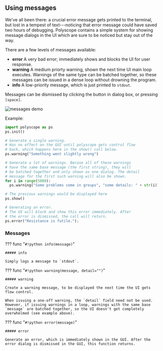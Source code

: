 ## Using messages

We've all been there: a crucial error message gets printed to the terminal, but lost in a tempest of text---noticing that error message could have saved two hours of debugging.  Polyscope contains a simple system for showing message dialogs in the UI which are sure to be noticed but stay out of the way.

There are a few levels of messages available:

- **error** A very bad error; immediately shows and blocks the UI for user response.
- **warning** A medium priorty warning, shown the next time UI main loop executes. Warnings of the same type can be batched together, so these messages can be issued in a dense loop without drowning the program.
- **info** A low-priority message, which is just printed to `stdout`.

Messages can be dismissed by clicking the button in dialog box, or pressing `[space]`.

![messages demo](/media/messages_demo.png)

Example:
```python
import polyscope as ps
ps.init()

# Generate a single warning.
# Has no effect on the GUI until polyscope gets control flow
# back, which happens here in the show() call below.
ps.warning("Something went slightly wrong")

# Generate a lot of warnings. Becase all of these warnings 
# have the same base message (the first string), they will 
# be batched together and only shown as one dialog. The detail 
# message for the first such warning will also be shown.
for i in range(5000):
  ps.warning("Some problems come in groups", "some details: " + str(i))

# The previous warnings would be displayed here
ps.show()

# Generating an error.
# The UI will block and show this error immediately. After 
# the error is dismissed, the call will return.
ps.error("Resistance is futile.");
```


### Messages

??? func "`#!python info(message)`"
    
    ##### info

    Simply logs a message to `stdout`.


??? func "`#!python warning(message, detail="")`"
    
    ##### warning

    Create a warning message, to be displayed the next time the UI gets flow control. 

    When issuing a one-off warning, the `detail` field need not be used.  However, if issuing warnings in a loop, warnings with the same base `message` are batched together, so the UI doesn't get completely overwhelmed (see example above).


??? func "`#!python error(message)`"

    ##### error
  
    Generate an error, which is immediately shown in the GUI. After the error dialog is dismissed in the GUI, this function returns.
